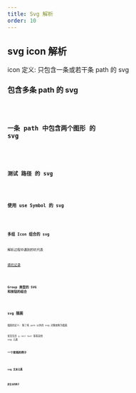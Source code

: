 ```yaml
---
title: Svg 解析
order: 10
---
```


## svg icon 解析

icon 定义: 只包含一条或若干条 path 的 svg

### 包含多条 path 的 svg

<code src="./demos/SvgMutliPath.tsx" />

### 一条 path 中包含两个图形 的 svg

<code src="./demos/SvgPathGroup.tsx" />

### 测试 路径 的 svg

<code src="./demos/SvgTest.tsx" />

### 使用 use Symbol 的 svg

<code src="./demos/SvgUseSymbol.tsx" />

### 多组 Icon 组合的 svg

解析过程中遇到的坑代表

[填坑记录](https://www.yuque.com/design-engineering/sketch-dev/ib5htf)

<code src="./demos/SvgIcons.tsx" />

### Group 类型的 SVG 和按钮的组合

<code src="./demos/SvgGroup.tsx" />

## svg 插画

插画的定义: 除了纯 `path` 以外的 svg 对象统称为插画

常见包含 `g` `rect` `text` 等等其他 svg 元素

### 一个常规的例子

<code src="./demos/SvgSimpleIllustration.tsx" />

### svg 文本元素

<code src="./demos/SvgText.tsx" />

### 超复杂的例子

<code src="./demos/SvgIllustration.tsx" />
